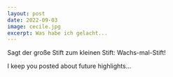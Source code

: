 ```yaml
---
layout: post
date: 2022-09-03
image: cecile.jpg
excerpt: Was habe ich gelacht...
---
```


Sagt der große Stift zum kleinen Stift: Wachs-mal-Stift!

I keep you posted about future highlights...
